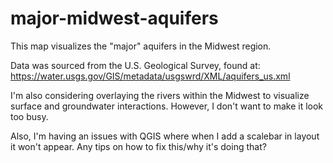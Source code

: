 # major-midwest-aquifers

This map visualizes the "major" aquifers in the Midwest region. 

Data was sourced from the U.S. Geological Survey, found at:
https://water.usgs.gov/GIS/metadata/usgswrd/XML/aquifers_us.xml

I'm also considering overlaying the rivers within the Midwest to visualize surface and groundwater interactions. However, I don't want to make it look too busy.

Also, I'm having an issues with QGIS where when I add a scalebar in layout it won't appear. Any tips on how to fix this/why it's doing that?